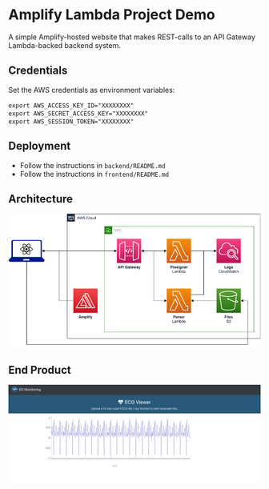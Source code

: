 # Amplify Lambda Project Demo

A simple Amplify-hosted website that makes REST-calls to an API Gateway Lambda-backed backend system.

## Credentials

Set the AWS credentials as environment variables:

```
export AWS_ACCESS_KEY_ID="XXXXXXXX"
export AWS_SECRET_ACCESS_KEY="XXXXXXXX"
export AWS_SESSION_TOKEN="XXXXXXXX"
```

## Deployment

- Follow the instructions in `backend/README.md`
- Follow the instructions in `frontend/README.md`

## Architecture

![Architecture Diagram](assets/architecture.png)

## End Product

![Website](assets/website.png)

